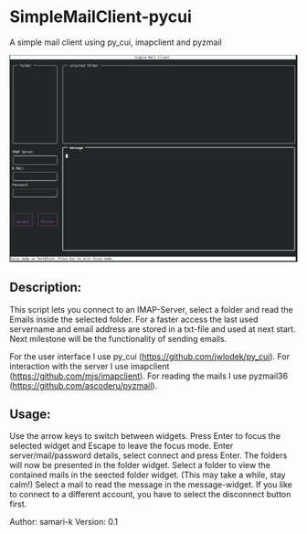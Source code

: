 # SimpleMailClient-pycui
A simple mail client using py_cui, imapclient and pyzmail

![screenshot of the program](screenshot.png)

## Description:

   This script lets you connect to an IMAP-Server, select a folder and read the Emails inside the selected folder.
   For a faster access the last used servername and email address are stored in a txt-file and used at next start.
   Next milestone will be the functionality of sending emails.

   For the user interface I use py_cui (https://github.com/jwlodek/py_cui).
   For interaction with the server I use imapclient (https://github.com/mjs/imapclient).
   For reading the mails I use pyzmail36 (https://github.com/ascoderu/pyzmail).

## Usage:

   Use the arrow keys to switch between widgets. Press Enter to focus the selected widget and Escape to leave the
   focus mode.
   Enter server/mail/password details, select connect and press Enter. The folders will now be presented in the
   folder widget.
   Select a folder to view the contained mails in the seected folder widget. (This may take a while, stay calm!)
   Select a mail to read the message in the message-widget.
   If you like to connect to a different account, you have to select the disconnect button first.

 Author:   samari-k
 Version:  0.1
